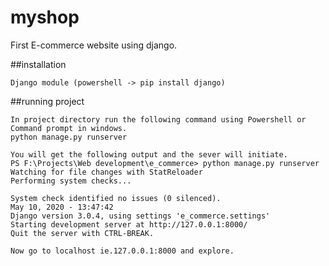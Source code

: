 # myshop
First E-commerce website using django.

##installation

```Requires
Django module (powershell -> pip install django)
```

##running project
```
In project directory run the following command using Powershell or Command prompt in windows.
python manage.py runserver
```
```
You will get the following output and the sever will initiate.
PS F:\Projects\Web development\e_commerce> python manage.py runserver
Watching for file changes with StatReloader
Performing system checks...

System check identified no issues (0 silenced).
May 10, 2020 - 13:47:42
Django version 3.0.4, using settings 'e_commerce.settings'
Starting development server at http://127.0.0.1:8000/
Quit the server with CTRL-BREAK.
```
```
Now go to localhost ie.127.0.0.1:8000 and explore.
```


